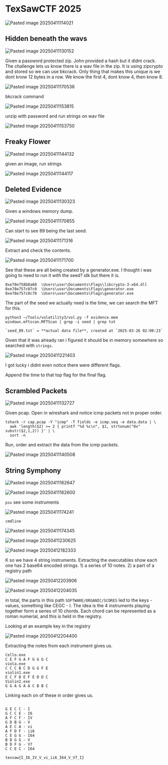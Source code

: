 # TexSawCTF 2025

![Pasted image 20250411114021](https://github.com/user-attachments/assets/8fc595ca-5872-4d92-a975-51c35e1a7432)




## Hidden beneath the wavs

![Pasted image 20250411130152](https://github.com/user-attachments/assets/88be67bc-fa96-45dc-a644-09b81dd75efc)

Given a password protected zip. John provided a hash but it didnt crack. The challenge lets us know there is a wav file in the zip.
It is using zipcrypto and stored so we can use bkcrack. Only thing that makes this unique is we dont know 12 bytes in a row. We know the first 4, dont know 4, then know 8.

![Pasted image 20250411170536](https://github.com/user-attachments/assets/537a0eff-aa45-40c0-8761-4ac0d400d53b)


bkcrack command

![Pasted image 20250411153815](https://github.com/user-attachments/assets/ff094590-9052-40ce-9430-cf786cf6808c)

unzip with password and run strings on wav file 

![Pasted image 20250411153750](https://github.com/user-attachments/assets/afda9da6-4bc8-410a-bdbe-9c075255ba69)


## Freaky Flower


![Pasted image 20250411144132](https://github.com/user-attachments/assets/e84e66e9-a8fb-4143-8ffa-2b0333cff4f8)

given an image, run strings

![Pasted image 20250411144117](https://github.com/user-attachments/assets/7f97420c-3911-416f-8494-1e1ce3b59c32)


## Deleted Evidence


![Pasted image 20250411130323](https://github.com/user-attachments/assets/6990bd74-356f-492a-baed-1a8c868317b2)

Given a windows memory dump. 

![Pasted image 20250411170855](https://github.com/user-attachments/assets/ab8a3d9e-bfee-4b5e-8689-9b70571c5186)

Can start to see 89 being the last seed.

![Pasted image 20250411171316](https://github.com/user-attachments/assets/d35c049e-7b29-4f63-824a-373e369c6592)

Extract and check the contents.

![Pasted image 20250411171700](https://github.com/user-attachments/assets/129ef6b1-56cf-4376-af51-f133a6bc9a5b)

See that these are all being created by a generator.exe. I thought i was going to need to run it with the seed? idk but there it is.
```
0xe78e758b8a60  \Users\user\Documents\Flags\libcrypto-3-x64.dll
0xe78e757c07c0  \Users\user\Documents\Flags\generator.exe
0xe78e757c0c70  \Users\user\Documents\Flags\generator.exe

```

The part of the seed we actually need is the time, we can search the MFT for this.

```
python3 ~/Tools/volatility3/vol.py -f evidence.mem windows.mftscan.MFTScan | grep -i seed | grep txt
```

```
`seed_89.txt` = **actual data file**, created at `2025-03-26 02:08:23`
```

Given that it was already ran i figured it should be in memory somewhere so searched with `strings`.

![Pasted image 20250411221403](https://github.com/user-attachments/assets/3648af6e-64e8-4beb-8d77-c1b9f36788cb)

I got lucky i didnt even notice there were different flags.

Append the time to that top flag for the final flag.



## Scrambled Packets


![Pasted image 20250411132727](https://github.com/user-attachments/assets/d120fd69-5f9d-4eff-93a0-3730d2bf3472)

Given pcap. Open in wireshark and notice icmp packets not in proper order. 

```
tshark -r cap.pcap -Y "icmp" -T fields -e icmp.seq -e data.data | \ 
  awk 'length($2) >= 2 { printf "%d %c\n", $1, strtonum("0x" substr($2,1,2)) }' | \
  sort -n

```

Run, order and extract the data from the icmp packets. 

![Pasted image 20250411140508](https://github.com/user-attachments/assets/3f033b3b-1d9e-4456-ab0d-6e80ef1a2506)


## String Symphony

![Pasted image 20250411162647](https://github.com/user-attachments/assets/73cb0ea1-2177-498e-9079-b0c797306a57)



![Pasted image 20250411162600](https://github.com/user-attachments/assets/ffdef806-bd4e-4786-a1ca-9251f78bea17)





`psx` see some instruments

![Pasted image 20250411174241](https://github.com/user-attachments/assets/777b93a6-d6de-4ca0-bbd5-d1f929122208)

`cmdline`

![Pasted image 20250411174345](https://github.com/user-attachments/assets/16547500-ba7b-4632-a42d-231ea23506d8)


![Pasted image 20250411230625](https://github.com/user-attachments/assets/2c786a86-fbf7-404e-b1ef-79de5d49f05a)

![Pasted image 20250412182333](https://github.com/user-attachments/assets/34563f2f-8418-4236-bc71-1533837470cc)

K so we have 4 string instruments. Extracting the executables show each one has 2 base64 encoded strings. 1) a series of 10 notes. 2) a part of a registry path

![Pasted image 20250412203906](https://github.com/user-attachments/assets/acb117f9-f338-435f-aca8-a866a0933f2d)


![Pasted image 20250412204035](https://github.com/user-attachments/assets/514afba3-4b10-4f67-9f8a-0b5d94e41de8)

in total, the parts in this path `SOFTWARE/ORGANIC/SCORES` led to the keys - values, something like CEGC - I. The idea is the 4 instruments playing together form a series of 10 chords. Each chord can be represented as a roman numerial,
and this is held in the registry.

Looking at an example key in the registry

![Pasted image 20250412204400](https://github.com/user-attachments/assets/f6ecb872-aaf2-46d7-a3f9-c674cd14e0d9)


Extracting the notes from each instrument gives us.

```
Cello.exe
C E F G A F G G G C
viola.exe
C C C B C D G G F E
violin1.exe
E C F D E F E D D C
Violin2.exe
G G A G A A C B B C
```


Linking each on of these in order gives us.

```

G E C C - I
G C C E - I6
A F C F - IV
G D B G - V
A E C A - vi
A F D F - ii6
C E G G - I64
B D G G - V
B D F G - V7
C C E C - I64 

```

`texsaw{I_I6_IV_V_vi_ii6_I64_V_V7_I}`





